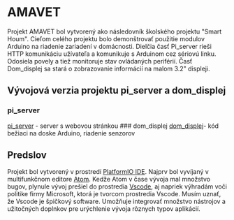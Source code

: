 # AMAVET

Projekt AMAVET bol vytvorený ako následovník školského projektu "Smart Houm". Cieľom celého projektu bolo demonštrovať použitie modulov Arduino na riadenie zariadení v domácnosti. Dielčia časť Pi_server rieši HTTP komunikáciu užívateľa a komunikuje s Arduinom cez sériovú linku. Odosiela povely a tiež monitoruje stav ovládaných periférií. Časť Dom_displej sa stará o zobrazovanie informácií na malom 3.2" displeji.

## Vývojová verzia projektu pi_server a dom_displej
### pi_server
[pi_server](https://github.com/risapav/pi_server) - server s webovou stránkou
### dom_displej 
[dom_displej](https://github.com/peterrisa/dom_displej)- kód bežiaci na doske Arduino, riadenie senzorov 

## Predslov
Projekt bol vytvorený v prostredí [PlatformIO IDE](https://platformio.org/). Najprv bol vyvíjaný v multifunkčnom editore [Atom](https://atom.io/). Kedže Atom v čase vývoja mal množstvo bugov, plynule vývoj prešiel do prostredia [Vscode](https://code.visualstudio.com/), aj napriek výhradám voči politike firmy Microsoft, ktorá je tvorcom prostredia Vscode. Musím uznať, že Vscode je špičkový software. Umožňuje integrovať množstvo nástrojov a užitočných doplnkov pre urýchlenie vývoja rôznych typov aplikácií.
